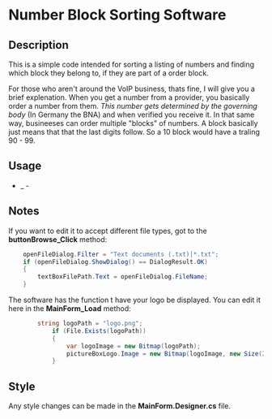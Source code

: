 # Number Block Sorting Software

## Description

This is a simple code intended for sorting a listing of numbers and finding which block they belong to, if they are part of a order block.

For those who aren't around the VoIP business, thats fine, I will give you a brief explenation. When you get a number from a provider, you basically order a number from them. _This number gets determined by the governing body_ (In Germany the BNA) and when verified you receive it. In that same way, busineeses can order multiple "blocks" of numbers. A block basically just means that that the last digits follow. So a 10 block would have a traling 90 - 99.

## Usage

- \_ -

## Notes

If you want to edit it to accept different file types, got to the __buttonBrowse_Click__ method:

```c#
    openFileDialog.Filter = "Text documents (.txt)|*.txt";
    if (openFileDialog.ShowDialog() == DialogResult.OK)
    {
        textBoxFilePath.Text = openFileDialog.FileName;
    }
```


The software has the function t have your logo be displayed. You can edit it here in the __MainForm_Load__ method:

```c#
        string logoPath = "logo.png";
            if (File.Exists(logoPath))
            {
                var logoImage = new Bitmap(logoPath);
                pictureBoxLogo.Image = new Bitmap(logoImage, new Size(250, 150));
            }
```

## Style

Any style changes can be made in the __MainForm.Designer.cs__ file. 